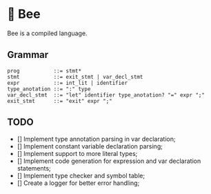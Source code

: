 # 🐝 Bee

Bee is a compiled language.

## Grammar

```ebnf
prog           ::= stmt*
stmt           ::= exit_stmt | var_decl_stmt
expr           ::= int_lit | identifier
type_anotation ::= ":" type
var_decl_stmt  ::= "let" identifier type_anotation? "=" expr ";"
exit_stmt      ::= "exit" expr ";"
```
## TODO
- [] Implement type annotation parsing in var declaration;
- [] Implement constant variable declaration parsing;
- [] Implement support to more literal types;
- [] Implement code generation for expression and var declaration statements;
- [] Implement type checker and symbol table;
- [] Create a logger for better error handling;

